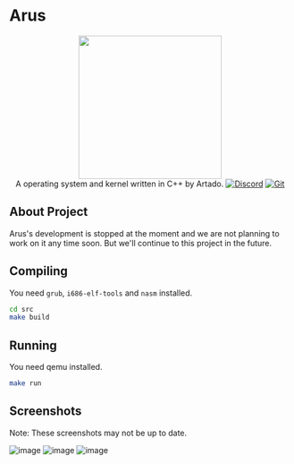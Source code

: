 # Arus
<p align="center">
<img src="assets/arus_logo.png" width="256px"/><br/>
A operating system and kernel written in C++ by Artado.
<a href="https://discord.gg/t3T9NkHWsW"><img src="https://img.shields.io/badge/Discord-%237289DA.svg?style=for-the-badge&logo=discord&logoColor=white" alt="Discord"/></a>
<a href="https://github.com/ardatdev/arus"><img src="https://img.shields.io/badge/git-%23F05033.svg?style=for-the-badge&logo=git&logoColor=white" alt="Git"/></a>
</p>

## About Project
Arus's development is stopped at the moment and we are not planning
to work on it any time soon. But we'll continue to this project in the future.

## Compiling
You need `grub`, `i686-elf-tools` and `nasm` installed.
```sh
cd src
make build
```

## Running
You need qemu installed.
```sh
make run
```

## Screenshots
Note: These screenshots may not be up to date.

![image](assets/arus_screenshot1.png)
![image](assets/arus_screenshot2.png)
![image](assets/arus_screenshot3.png)
